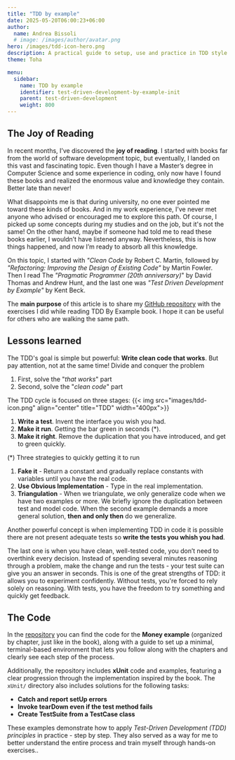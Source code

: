 ```yaml
---
title: "TDD by example"
date: 2025-05-20T06:00:23+06:00
author:
  name: Andrea Bissoli
  # image: /images/author/avatar.png
hero: /images/tdd-icon-hero.png
description: A practical guide to setup, use and practice in TDD style
theme: Toha

menu:
  sidebar:
    name: TDD by example
    identifier: test-driven-development-by-example-init
    parent: test-driven-development
    weight: 800
---
```


## The Joy of Reading
In recent months, I’ve discovered the **joy of reading**. I started with books far from the world of software development topic, but eventually, I landed on this vast and fascinating topic. Even though I have a Master’s degree in Computer Science and some experience in coding, only now have I found these books and realized the enormous value and knowledge they contain. Better late than never!

What disappoints me is that during university, no one ever pointed me toward these kinds of books. And in my work experience, I’ve never met anyone who advised or encouraged me to explore this path. Of course, I picked up some concepts during my studies and on the job, but it's not the same! On the other hand, maybe if someone had told me to read these books earlier, I wouldn’t have listened anyway. Nevertheless, this is how things happened, and now I’m ready to absorb all this knowledge.

On this topic, I started with *"Clean Code* by Robert C. Martin, followed by *"Refactoring: Improving the Design of Existing Code"* by Martin Fowler. Then I read The  *"Pragmatic Programmer (20th anniversary)*" by David Thomas and Andrew Hunt, and the last one was  *"Test Driven Development by Example"* by Kent Beck.

The **main purpose** of this article is to share my [GitHub repository](https://github.com/Sk3pper/test-driven-development-by-example) with the exercises I did while reading TDD By Example book. I hope it can be useful for others who are walking the same path.

## Lessons learned
The TDD's goal is simple but powerful: **Write clean code that works**. But pay attention, not at the same time! Divide and conquer the problem
  1. First, solve the "*that works*" part
  2. Second, solve the "*clean code*" part
   
The TDD cycle is focused on three stages:
{{< img src="images/tdd-icon.png" align="center" title="TDD" width="400px">}}

1. **Write a test**. Invent the interface you wish you had.
2. **Make it run**. Getting the bar green in seconds (*).
3. **Make it right**. Remove the duplication that you have introduced, and get to green quickly.
   
(*) Three strategies to quickly getting it to run
1. **Fake it** - Return a constant and gradually replace constants with variables until you have the real code.
2. **Use Obvious Implementation** - Type in the real implementation.
3. **Triangulation** - When we triangulate, we only generalize code when we have two examples or more. We briefly ignore the duplication between test and model code. When the second example demands a more general solution, **then and only then** do we generalize.

Another powerful concept is when implementing TDD in code it is possible there are not present adequate tests so **write the tests you whish you had**. 

The last one is when you have clean, well-tested code, you don’t need to overthink every decision. Instead of spending several minutes reasoning through a problem, make the change and run the tests - your test suite can give you an answer in seconds. This is one of the great strengths of TDD: it allows you to experiment confidently. Without tests, you're forced to rely solely on reasoning. With tests, you have the freedom to try something and quickly get feedback.

## The Code
In the [repository](https://github.com/Sk3pper/test-driven-development-by-example) you can find the code for the **Money example** (organized by chapter, just like in the book), along with a guide to set up a minimal, terminal-based environment that lets you follow along with the chapters and clearly see each step of the process.

Additionally, the repository includes **xUnit** code and examples, featuring a clear progression through the implementation inspired by the book. The `xUnit/` directory also includes solutions for the following tasks:

- **Catch and report setUp errors**
- **Invoke tearDown even if the test method fails**
- **Create TestSuite from a TestCase class**
  
These examples demonstrate how to apply *Test-Driven Development (TDD) principles* in practice - step by step. They also served as a way for me to better understand the entire process and train myself through hands-on exercises..
